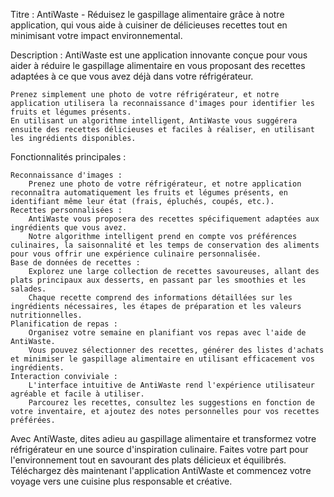 Titre : 
    AntiWaste - Réduisez le gaspillage alimentaire grâce à notre application, qui vous aide à cuisiner de délicieuses recettes tout en minimisant votre impact environnemental.

Description :
    AntiWaste est une application innovante conçue pour vous aider à réduire le gaspillage alimentaire 
    en vous proposant des recettes adaptées à ce que vous avez déjà dans votre réfrigérateur. 
    
    Prenez simplement une photo de votre réfrigérateur, et notre application utilisera la reconnaissance d'images pour identifier les fruits et légumes présents. 
    En utilisant un algorithme intelligent, AntiWaste vous suggérera ensuite des recettes délicieuses et faciles à réaliser, en utilisant les ingrédients disponibles.

Fonctionnalités principales :

    Reconnaissance d'images : 
        Prenez une photo de votre réfrigérateur, et notre application reconnaîtra automatiquement les fruits et légumes présents, en identifiant même leur état (frais, épluchés, coupés, etc.).
    Recettes personnalisées : 
        AntiWaste vous proposera des recettes spécifiquement adaptées aux ingrédients que vous avez. 
        Notre algorithme intelligent prend en compte vos préférences culinaires, la saisonnalité et les temps de conservation des aliments pour vous offrir une expérience culinaire personnalisée.
    Base de données de recettes : 
        Explorez une large collection de recettes savoureuses, allant des plats principaux aux desserts, en passant par les smoothies et les salades. 
        Chaque recette comprend des informations détaillées sur les ingrédients nécessaires, les étapes de préparation et les valeurs nutritionnelles.
    Planification de repas : 
        Organisez votre semaine en planifiant vos repas avec l'aide de AntiWaste. 
        Vous pouvez sélectionner des recettes, générer des listes d'achats et minimiser le gaspillage alimentaire en utilisant efficacement vos ingrédients.
    Interaction conviviale : 
        L'interface intuitive de AntiWaste rend l'expérience utilisateur agréable et facile à utiliser. 
        Parcourez les recettes, consultez les suggestions en fonction de votre inventaire, et ajoutez des notes personnelles pour vos recettes préférées.

Avec AntiWaste, dites adieu au gaspillage alimentaire et transformez votre réfrigérateur en une source d'inspiration culinaire. 
Faites votre part pour l'environnement tout en savourant des plats délicieux et équilibrés. 
Téléchargez dès maintenant l'application AntiWaste et commencez votre voyage vers une cuisine plus responsable et créative.